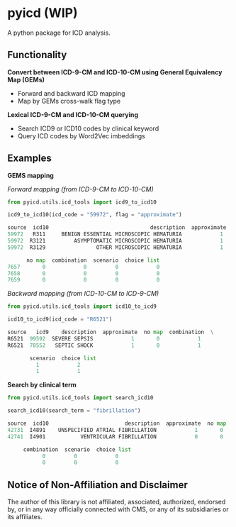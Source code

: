 # pyicd (WIP)
A python package for ICD analysis.


## Functionality
<b>Convert between ICD-9-CM and ICD-10-CM using General Equivalency Map (GEMs)</b>
- Forward and backward ICD mapping
- Map by GEMs cross-walk flag type

<b>Lexical ICD-9-CM and ICD-10-CM querying</b>
- Search ICD9 or ICD10 codes by clinical keyword 
- Query ICD codes by Word2Vec imbeddings

## Examples
<b>GEMS mapping</b>

<i>Forward mapping (from ICD-9-CM to ICD-10-CM)</i>

```python
from pyicd.utils.icd_tools import icd9_to_icd10

icd9_to_icd10(icd_code = "59972", flag = "approximate")

source  icd10                                description  approximate  \
59972   R311     BENIGN ESSENTIAL MICROSCOPIC HEMATURIA            1   
59972  R3121         ASYMPTOMATIC MICROSCOPIC HEMATURIA            1   
59972  R3129                OTHER MICROSCOPIC HEMATURIA            1   

      no map  combination  scenario  choice list  
7657       0            0         0            0  
7658       0            0         0            0  
7659       0            0         0            0  
``` 


<i>Backward mapping (from ICD-10-CM to ICD-9-CM)</i>

```python
from pyicd.utils.icd_tools import icd10_to_icd9

icd10_to_icd9(icd_code = "R6521")

source   icd9    description  approximate  no map  combination  \
R6521  99592  SEVERE SEPSIS            1       0            1   
R6521  78552   SEPTIC SHOCK            1       0            1   

       scenario  choice list  
         1            2  
         1            1  
```


<b>Search by clinical term</b>
  
 ```python
from pyicd.utils.icd_tools import search_icd10

search_icd10(search_term = "fibrillation")

source  icd10                        description  approximate  no map  \
42731  I4891    UNSPECIFIED ATRIAL FIBRILLATION            1       0   
42741  I4901           VENTRICULAR FIBRILLATION            0       0   

      combination  scenario  choice list  
            0         0            0  
            0         0            0  
```





## Notice of Non-Affiliation and Disclaimer 
The author of this library is not affiliated, associated, authorized, endorsed by, or in any way officially connected with CMS, or any of its subsidiaries or its affiliates.

